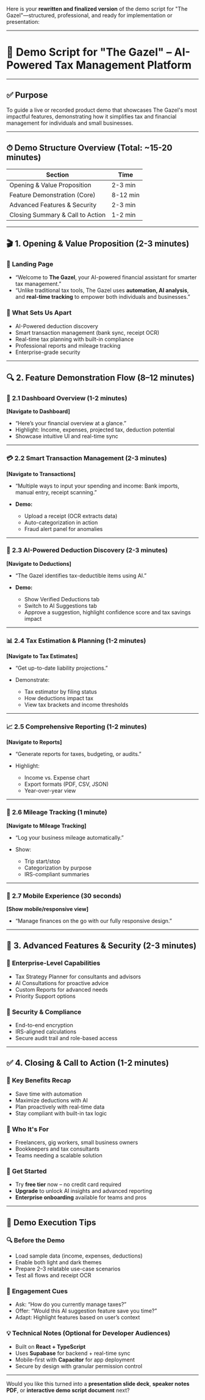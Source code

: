 Here is your **rewritten and finalized version** of the demo script for "The Gazel"—structured, professional, and ready for implementation or presentation:

---

# 🎯 **Demo Script for "The Gazel" – AI-Powered Tax Management Platform**

---

## ✅ **Purpose**

To guide a live or recorded product demo that showcases The Gazel's most impactful features, demonstrating how it simplifies tax and financial management for individuals and small businesses.

---

## ⏱ **Demo Structure Overview (Total: \~15-20 minutes)**

| Section                          | Time     |
| -------------------------------- | -------- |
| Opening & Value Proposition      | 2-3 min  |
| Feature Demonstration (Core)     | 8-12 min |
| Advanced Features & Security     | 2-3 min  |
| Closing Summary & Call to Action | 1-2 min  |

---

## 🎬 **1. Opening & Value Proposition (2-3 minutes)**

### 📍 **Landing Page**

* “Welcome to **The Gazel**, your AI-powered financial assistant for smarter tax management.”
* “Unlike traditional tax tools, The Gazel uses **automation, AI analysis**, and **real-time tracking** to empower both individuals and businesses.”

### 🎯 **What Sets Us Apart**

* AI-Powered deduction discovery
* Smart transaction management (bank sync, receipt OCR)
* Real-time tax planning with built-in compliance
* Professional reports and mileage tracking
* Enterprise-grade security

---

## 🔍 **2. Feature Demonstration Flow (8–12 minutes)**

### 🧭 **2.1 Dashboard Overview (1-2 minutes)**

**\[Navigate to Dashboard]**

* “Here’s your financial overview at a glance.”
* Highlight: Income, expenses, projected tax, deduction potential
* Showcase intuitive UI and real-time sync

---

### 💳 **2.2 Smart Transaction Management (2-3 minutes)**

**\[Navigate to Transactions]**

* “Multiple ways to input your spending and income: Bank imports, manual entry, receipt scanning.”
* **Demo:**

  * Upload a receipt (OCR extracts data)
  * Auto-categorization in action
  * Fraud alert panel for anomalies

---

### 🧠 **2.3 AI-Powered Deduction Discovery (2-3 minutes)**

**\[Navigate to Deductions]**

* “The Gazel identifies tax-deductible items using AI.”
* **Demo:**

  * Show Verified Deductions tab
  * Switch to AI Suggestions tab
  * Approve a suggestion, highlight confidence score and tax savings impact

---

### 📊 **2.4 Tax Estimation & Planning (1-2 minutes)**

**\[Navigate to Tax Estimates]**

* “Get up-to-date liability projections.”
* Demonstrate:

  * Tax estimator by filing status
  * How deductions impact tax
  * View tax brackets and income thresholds

---

### 📈 **2.5 Comprehensive Reporting (1-2 minutes)**

**\[Navigate to Reports]**

* “Generate reports for taxes, budgeting, or audits.”
* Highlight:

  * Income vs. Expense chart
  * Export formats (PDF, CSV, JSON)
  * Year-over-year view

---

### 🚗 **2.6 Mileage Tracking (1 minute)**

**\[Navigate to Mileage Tracking]**

* “Log your business mileage automatically.”
* Show:

  * Trip start/stop
  * Categorization by purpose
  * IRS-compliant summaries

---

### 📱 **2.7 Mobile Experience (30 seconds)**

**\[Show mobile/responsive view]**

* “Manage finances on the go with our fully responsive design.”

---

## 🚀 **3. Advanced Features & Security (2-3 minutes)**

### 💼 **Enterprise-Level Capabilities**

* Tax Strategy Planner for consultants and advisors
* AI Consultations for proactive advice
* Custom Reports for advanced needs
* Priority Support options

### 🔐 **Security & Compliance**

* End-to-end encryption
* IRS-aligned calculations
* Secure audit trail and role-based access

---

## ✅ **4. Closing & Call to Action (1-2 minutes)**

### 📝 **Key Benefits Recap**

* Save time with automation
* Maximize deductions with AI
* Plan proactively with real-time data
* Stay compliant with built-in tax logic

### 👤 **Who It's For**

* Freelancers, gig workers, small business owners
* Bookkeepers and tax consultants
* Teams needing a scalable solution

### 🚀 **Get Started**

* Try **free tier** now – no credit card required
* **Upgrade** to unlock AI insights and advanced reporting
* **Enterprise onboarding** available for teams and pros

---

## 🔧 **Demo Execution Tips**

### 🔍 **Before the Demo**

* Load sample data (income, expenses, deductions)
* Enable both light and dark themes
* Prepare 2–3 relatable use-case scenarios
* Test all flows and receipt OCR

### 👥 **Engagement Cues**

* Ask: “How do you currently manage taxes?”
* Offer: “Would this AI suggestion feature save you time?”
* Adapt: Highlight features based on user’s context

### 💡 **Technical Notes (Optional for Developer Audiences)**

* Built on **React + TypeScript**
* Uses **Supabase** for backend + real-time sync
* Mobile-first with **Capacitor** for app deployment
* Secure by design with granular permission control

---

Would you like this turned into a **presentation slide deck**, **speaker notes PDF**, or **interactive demo script document** next?

